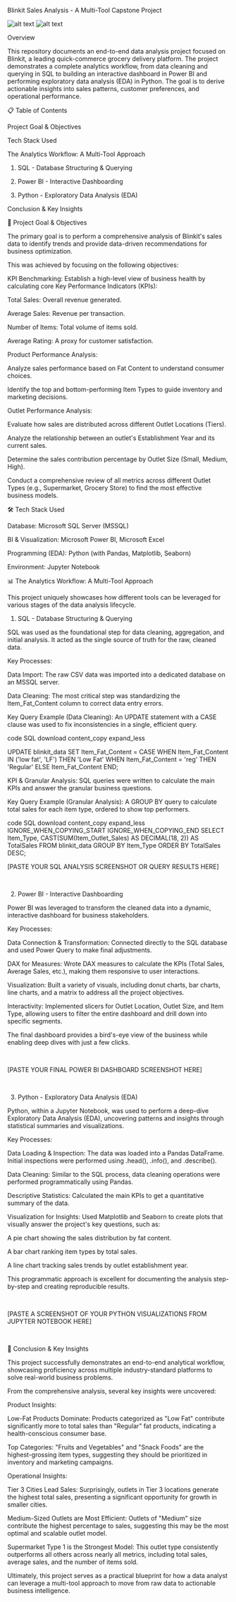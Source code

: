 
Blinkit Sales Analysis - A Multi-Tool Capstone Project

![alt text](https://img.shields.io/badge/status-complete-green)
![alt text](https://img.shields.io/badge/tech-SQL_|_Power_BI_|_Python_|_Excel-blue)

Overview

This repository documents an end-to-end data analysis project focused on Blinkit, a leading quick-commerce grocery delivery platform. The project demonstrates a complete analytics workflow, from data cleaning and querying in SQL to building an interactive dashboard in Power BI and performing exploratory data analysis (EDA) in Python. The goal is to derive actionable insights into sales patterns, customer preferences, and operational performance.

📋 Table of Contents

Project Goal & Objectives

Tech Stack Used

The Analytics Workflow: A Multi-Tool Approach

1. SQL - Database Structuring & Querying

2. Power BI - Interactive Dashboarding

3. Python - Exploratory Data Analysis (EDA)

Conclusion & Key Insights

🎯 Project Goal & Objectives

The primary goal is to perform a comprehensive analysis of Blinkit's sales data to identify trends and provide data-driven recommendations for business optimization.

This was achieved by focusing on the following objectives:

KPI Benchmarking: Establish a high-level view of business health by calculating core Key Performance Indicators (KPIs):

Total Sales: Overall revenue generated.

Average Sales: Revenue per transaction.

Number of Items: Total volume of items sold.

Average Rating: A proxy for customer satisfaction.

Product Performance Analysis:

Analyze sales performance based on Fat Content to understand consumer choices.

Identify the top and bottom-performing Item Types to guide inventory and marketing decisions.

Outlet Performance Analysis:

Evaluate how sales are distributed across different Outlet Locations (Tiers).

Analyze the relationship between an outlet's Establishment Year and its current sales.

Determine the sales contribution percentage by Outlet Size (Small, Medium, High).

Conduct a comprehensive review of all metrics across different Outlet Types (e.g., Supermarket, Grocery Store) to find the most effective business models.

🛠️ Tech Stack Used

Database: Microsoft SQL Server (MSSQL)

BI & Visualization: Microsoft Power BI, Microsoft Excel

Programming (EDA): Python (with Pandas, Matplotlib, Seaborn)

Environment: Jupyter Notebook

📊 The Analytics Workflow: A Multi-Tool Approach

This project uniquely showcases how different tools can be leveraged for various stages of the data analysis lifecycle.

1. SQL - Database Structuring & Querying

SQL was used as the foundational step for data cleaning, aggregation, and initial analysis. It acted as the single source of truth for the raw, cleaned data.

Key Processes:

Data Import: The raw CSV data was imported into a dedicated database on an MSSQL server.

Data Cleaning: The most critical step was standardizing the Item_Fat_Content column to correct data entry errors.

Key Query Example (Data Cleaning):
An UPDATE statement with a CASE clause was used to fix inconsistencies in a single, efficient query.

code
SQL
download
content_copy
expand_less

UPDATE blinkit_data
SET Item_Fat_Content = CASE
    WHEN Item_Fat_Content IN ('low fat', 'LF') THEN 'Low Fat'
    WHEN Item_Fat_Content = 'reg' THEN 'Regular'
    ELSE Item_Fat_Content
END;

KPI & Granular Analysis: SQL queries were written to calculate the main KPIs and answer the granular business questions.

Key Query Example (Granular Analysis):
A GROUP BY query to calculate total sales for each item type, ordered to show top performers.

code
SQL
download
content_copy
expand_less
IGNORE_WHEN_COPYING_START
IGNORE_WHEN_COPYING_END
SELECT
    Item_Type,
    CAST(SUM(Item_Outlet_Sales) AS DECIMAL(18, 2)) AS TotalSales
FROM
    blinkit_data
GROUP BY
    Item_Type
ORDER BY
    TotalSales DESC;
<br>


[PASTE YOUR SQL ANALYSIS SCREENSHOT OR QUERY RESULTS HERE]

<!-- A great spot for a screenshot showing your SQL Server environment or a table with query results. -->

<br>

2. Power BI - Interactive Dashboarding

Power BI was leveraged to transform the cleaned data into a dynamic, interactive dashboard for business stakeholders.

Key Processes:

Data Connection & Transformation: Connected directly to the SQL database and used Power Query to make final adjustments.

DAX for Measures: Wrote DAX measures to calculate the KPIs (Total Sales, Average Sales, etc.), making them responsive to user interactions.

Visualization: Built a variety of visuals, including donut charts, bar charts, line charts, and a matrix to address all the project objectives.

Interactivity: Implemented slicers for Outlet Location, Outlet Size, and Item Type, allowing users to filter the entire dashboard and drill down into specific segments.

The final dashboard provides a bird's-eye view of the business while enabling deep dives with just a few clicks.

<br>


[PASTE YOUR FINAL POWER BI DASHBOARD SCREENSHOT HERE]

<!-- This is the perfect place for a high-quality screenshot of your final, polished Power BI dashboard. -->

<br>

3. Python - Exploratory Data Analysis (EDA)

Python, within a Jupyter Notebook, was used to perform a deep-dive Exploratory Data Analysis (EDA), uncovering patterns and insights through statistical summaries and visualizations.

Key Processes:

Data Loading & Inspection: The data was loaded into a Pandas DataFrame. Initial inspections were performed using .head(), .info(), and .describe().

Data Cleaning: Similar to the SQL process, data cleaning operations were performed programmatically using Pandas.

Descriptive Statistics: Calculated the main KPIs to get a quantitative summary of the data.

Visualization for Insights: Used Matplotlib and Seaborn to create plots that visually answer the project's key questions, such as:

A pie chart showing the sales distribution by fat content.

A bar chart ranking item types by total sales.

A line chart tracking sales trends by outlet establishment year.

This programmatic approach is excellent for documenting the analysis step-by-step and creating reproducible results.

<br>


[PASTE A SCREENSHOT OF YOUR PYTHON VISUALIZATIONS FROM JUPYTER NOTEBOOK HERE]

<!-- Show off one or two of your best charts from the EDA process (e.g., the bar chart and the line chart). -->

<br>

🚀 Conclusion & Key Insights

This project successfully demonstrates an end-to-end analytical workflow, showcasing proficiency across multiple industry-standard platforms to solve real-world business problems.

From the comprehensive analysis, several key insights were uncovered:

Product Insights:

Low-Fat Products Dominate: Products categorized as "Low Fat" contribute significantly more to total sales than "Regular" fat products, indicating a health-conscious consumer base.

Top Categories: "Fruits and Vegetables" and "Snack Foods" are the highest-grossing item types, suggesting they should be prioritized in inventory and marketing campaigns.

Operational Insights:

Tier 3 Cities Lead Sales: Surprisingly, outlets in Tier 3 locations generate the highest total sales, presenting a significant opportunity for growth in smaller cities.

Medium-Sized Outlets are Most Efficient: Outlets of "Medium" size contribute the highest percentage to sales, suggesting this may be the most optimal and scalable outlet model.

Supermarket Type 1 is the Strongest Model: This outlet type consistently outperforms all others across nearly all metrics, including total sales, average sales, and the number of items sold.

Ultimately, this project serves as a practical blueprint for how a data analyst can leverage a multi-tool approach to move from raw data to actionable business intelligence.
